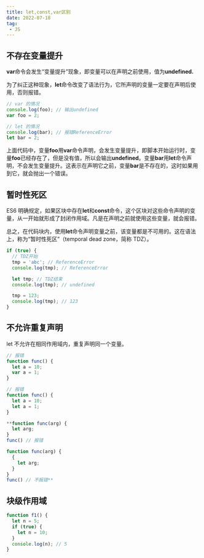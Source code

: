 ```yaml
---
title: let,const,var区别
date: 2022-07-18
tag:
 - JS
---
```



## 不存在变量提升

**var**命令会发生“变量提升”现象，即变量可以在声明之前使用，值为**undefined.**

为了纠正这种现象，**let**命令改变了语法行为，它所声明的变量一定要在声明后使用，否则报错。

```jsx
// var 的情况
console.log(foo); // 输出undefined
var foo = 2;

// let 的情况
console.log(bar); // 报错ReferenceError
let bar = 2;
```

  上面代码中，变量**foo**用**var**命令声明，会发生变量提升，即脚本开始运行时，变量**foo**已经存在了，但是没有值，所以会输出**undefined**。变量**bar**用**let**命令声明，不会发生变量提升。这表示在声明它之前，变量**bar**是不存在的，这时如果用到它，就会抛出一个错误。

## 暂时性死区

  ES6 明确规定，如果区块中存在**let**和**const**命令，这个区块对这些命令声明的变量，从一开始就形成了封闭作用域。凡是在声明之前就使用这些变量，就会报错。

  总之，在代码块内，使用**let**命令声明变量之前，该变量都是不可用的。这在语法上，称为“暂时性死区”（temporal dead zone，简称 TDZ）。

```jsx
if (true) {
  // TDZ开始
  tmp = 'abc'; // ReferenceError
  console.log(tmp); // ReferenceError

  let tmp; // TDZ结束
  console.log(tmp); // undefined

  tmp = 123;
  console.log(tmp); // 123
}
```

## 不允许重复声明

let
不允许在相同作用域内，重复声明同一个变量。

```jsx
// 报错
function func() {
  let a = 10;
  var a = 1;
}

// 报错
function func() {
  let a = 10;
  let a = 1;
}

**function func(arg) {
  let arg;
}
func() // 报错

function func(arg) {
  {
    let arg;
  }
}
func() // 不报错**
```

## 块级作用域

```jsx
function f1() {
  let n = 5;
  if (true) {
    let n = 10;
  }
  console.log(n); // 5
}
```